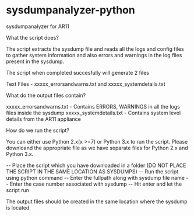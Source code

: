 # sysdumpanalyzer-python
sysdumpanalyzer for AR11

What the script does?

The script extracts the sysdump file and reads all the logs and config files to gather system information and
also errors and warnings in the log files present in the sysdump.

The script when completed succesfully will generate 2 files

Text Files - xxxxx_errorsandwarns.txt and xxxxx_systemdetails.txt

What do the output files contain?

xxxxx_errorsandwarns.txt - Contains ERRORS, WARNINGS in all the logs files inside the sysdump
xxxxx_systemdetails.txt  - Contains system level details from the AR11 appliance

How do we run the script?

You can either use Python 2.x(x >=7) or Python 3.x to run the script. Please downloand the appropriate file as we have
separate files for Python 2.x and Python 3.x.

-- Place the script which you have downloaded in a folder (DO NOT PLACE THE SCRIPT IN THE SAME LOCATION AS SYSDUMPS)
-- Run the script using python command
-- Enter the fullpath along with sysdump file name
-- Enter the case number associated with sysdump
-- Hit enter and let the script run

The output files should be created in the same location where the sysdump is located


